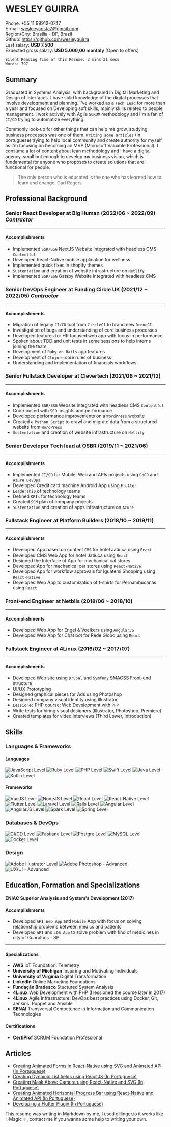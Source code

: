 # WESLEY GUIRRA
Phone: +55 11 99912-0747  
E-mail: wesleeycosta7@gmail.com  
Region/City: Brasília - DF, Brazil  
Github: https://github.com/wesleyguirra  
Last salary: **USD 7.500**  
Expected gross salary: **USD 5.000,00 monthly**  (Open to offers)
```
Silent Reading Time of this Resume: 3 mins 21 secs
Words: 797
```
## Summary
Graduated in Systems Analysis, with background in Digital Marketing and Design of interfaces. I have solid knowledge of the digital processes that involve development and planning. I've worked as a `Tech Lead` for more than a year and focused on Developing soft skills, mainly skills related to people management. I work actively with Agile `SCRUM` methodology and I'm a fan of `CI/CD` trying to automatize everything. 

Commonly look-up for other things that can help me grow, studying business processes was one of them. `Writing some articles` (In portuguese) trying to help local community and create authority for myself as I'm focusing on becoming an MVP (Microsoft Valuable Professional). I consume a lot of content about lean methodology and I have a digital agency, small but enough to develop my business vision, which is fundamental for anyone who proposes to create solutions that are functional for people.

> The only person who is educated is the one who has learned how to learn and change.
> Carl Rogers

## Professional Background
### Senior React Developer at Big Human (2022/06 ~ 2022/09) *Contractor*
---
#### Accomplishments
- Implemented `SSR/SSG` NextJS Website integrated with headless CMS `Contentful`
- Developed React-Native mobile application for wellness 
- Implemented quick fixes in shopify themes
- `Sustentation` and creation of website infrastructure on `Netlify`
- Implemented `SSR/SSG` Gatsby Website integrated with headless CMS

### Senior DevOps Engineer at Funding Circle UK (2021/12 ~ 2022/05) *Contractor*
---
#### Accomplishments
- Migration of legacy `CI/CD` tool from `CircleCI` to brand new `DroneCI`
- Investigation of bugs and understanding of core business processes
- Developed features for HR focused web app with focus in performance
- Spoken about TDD and unit tests in some sessions to help interns joining the team
- Development of `Ruby on Rails` app features
- Development of `Clojure` core rules of business
- Understanding and implementation of financials workflows

### Senior Fullstack Developer at Clevertech (2021/06 ~ 2021/12)
---
#### Accomplishments
- Implemented `SSR/SSG` Website integrated with headless CMS `Contentful`
- Contribuited with `SEO` insights and performance
- Developed performance improvements on a `WordPress` website
- Created a `Python Script` to crawl and migrate data from a structured website from `WordPress`
- `Sustentation` and creation of website infrastructure on `Netlify`

### Senior Developer Tech lead at OSBR (2019/11 ~ 2021/06)
---
#### Accomplishments
- Implemented `CI/CD` for Mobile, Web and APIs projects using `GoCD` and `Azure DevOps`
- Developed Credit card machine Android App using `Flutter`
- `Leadership` of technology teams
- Defined `KPIs` for technology teams
- Created `SCM` plan of company projects
- `Sustentation` and creation of apps infrastructure on `Azure`

### Fullstack Engineer at Platform Builders (2018/10 ~ 2019/11)
---
#### Accomplishments
- Developed App based on content `CMS` for hotel Jatiuca using `React`
- Developed CMS Web App for hotel Jatiuca using `React`
- Designed the Interface of App for mechanical cal stores
- Developed App for mechanical car stores using `React-Native`
- Developed App for workflow approvals for Iguatemi Shopping using `React-Native`
- Developed Web App to customization of t-shirts for Pernambucanas using `React`

### Front-end Engineer at Netbiis (2018/06 ~ 2018/10)
---
#### Accomplishments
- Developed Web App for Engel & Voelkers using `AngularJS`
- Developed Web App for Chat bot for Rede Globo using `React`

### Fullstack Engineer at 4Linux (2016/02 ~ 2017/07)
---
#### Accomplishments
- Developed Web site using `Drupal` and `Symfony` SMACSS Front-end structure
- UI/UX Prototyping
- Designed graphical pieces for Ads using Photoshop
- Designed company visual identity using Illustrator
- `Lessioned` PHP course: Web Development with `PHP`
- Write tests for hiring visual designers (Illustrator, Photoshop, Premiere)
- Created templates for video interviews (Third Lower, Introduction)

## Skills
### Languages & Frameworks
#### Languages
![JavaScript Level](https://img.shields.io/badge/JavaScript-advanced-%23ff0000)
![Ruby Level](https://img.shields.io/badge/Ruby-advanced-%23ff0000)
![PHP Level](https://img.shields.io/badge/PHP-advanced-%23ff0000)
![Swift Level](https://img.shields.io/badge/Swift-intermediate-%23f9c700)
![Java Level](https://img.shields.io/badge/Java-beginner-%23)
![Kotlin Level](https://img.shields.io/badge/Kotlin-intermediate-%23f9c700)
#### Frameworks
![VueJS Level](https://img.shields.io/badge/VueJS-advanced-%23ff0000) 
![NodeJS Level](https://img.shields.io/badge/NodeJS-advanced-%23ff0000) 
![React Level](https://img.shields.io/badge/React-advanced-%23ff0000) 
![React-Native Level](https://img.shields.io/badge/React%20Native-advanced-%23ff0000)
![Flutter Level](https://img.shields.io/badge/Flutter-advanced-%23ff0000) 
![Laravel Level](https://img.shields.io/badge/Laravel-advanced-%23ff0000)
![Rails Level](https://img.shields.io/badge/Rails-advanced-%23ff0000) 
![Angular Level](https://img.shields.io/badge/Angular-intermediate-%23f9c700)
![AngularJS Level](https://img.shields.io/badge/AngularJS-intermediate-%23f9c700) 
![Spark Level](https://img.shields.io/badge/Spark-intermediate-%23f9c700)
![Spring Level](https://img.shields.io/badge/Spring-beginner-%23)

### Databases & DevOps
![CI/CD Level](https://img.shields.io/badge/CI/CD-advanced-%23ff0000) 
![Fastlane Level](https://img.shields.io/badge/Fastlane-advanced-%23ff0000)
![Postgre Level](https://img.shields.io/badge/PostgreSQL-intermediate-%23f9c700) 
![MySQL Level](https://img.shields.io/badge/MySQL-intermediate-%23f9c700) 
![Docker Level](https://img.shields.io/badge/Docker-advanced-%23ff0000)

### Design
![Adobe Illustrator Level](https://img.shields.io/badge/Adobe%20Illustrator-advanced-%23ff0000) 
![Adobe Photoshop - Advanced](https://img.shields.io/badge/Adobe%20Photoshop-advanced-%23ff0000)
![UX/UI - Advanced](https://img.shields.io/badge/UX/UI-advanced-%23ff0000)

## Education, Formation and Specializations
#### **ENIAC** Superior Analysis and System's Development (2017)
#### Accomplishments
- Developed `API`, `Web App` and `Mobile` App with focus on solving relationship problems between medics and patients
- Developed `API` and `iOS App` to solve problem with find of medicines in city of Guarulhos - SP
---
#### Specializations
- **AWS** IoT Foundation: Telemetry
- **University of Michigan** Inspiring and Motivating Individuals
- **University of Virginia** Digital Transformation
- **LinkedIn** Online Marketing Foundations
- **Fundação Bradesco** Stuctured System Analysis
- **4Linux** Web Development with PHP (I lessioned the course later in 2017)
- **4Linux** Agile Infrastructure: DevOps best practices using Docker, Git, Jenkins, Puppet and Ansible
- **SENAI** Transversal Competence in Information and Communication Technologies

#### Certifications
- **CertiProf** SCRUM Foundation Professional

## Articles
- [Creating Animated Forms in React-Native using SVG and Animated API (In Portuguese)](https://medium.com/fabmvp/criando-formas-animadas-no-react-native-usando-svg-e-animated-api-2b87c7a3b31c)
- [Creating Dynamic List fields using ReactJS (In Portuguese)](https://medium.com/reactbrasil/criando-lista-din%C3%A2mica-utilizando-reactjs-38f5faf65431)
- [Creating Mask Above Camera using React-Native and SVG (In Portuguese)](https://medium.com/reactbrasil/criando-mascara-sobre-a-c%C3%A2mera-no-react-native-usando-svg-8353677a85c4)
- [Creating Animated Horizontal Progress Bar using React-Native and Animated API (In Portuguese)](https://medium.com/reactbrasil/criando-barra-de-progresso-horizontal-animada-usando-a-animated-api-no-react-native-7cc8d4d22c79)
- [Developing a Flutter Plugin (In Portuguese)](https://medium.com/flutter-comunidade-br/desenvolvendo-um-plugin-para-flutter-9c81b683189)


This resume was writing in Markdown by me, I used dillinger.io it works like ✨Magic ✨, contact me if you wanna some help to writing your own.
